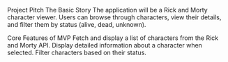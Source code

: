 Project Pitch
The Basic Story
The application will be a Rick and Morty character viewer. Users can browse through characters, view their details, and filter them by status (alive, dead, unknown).

Core Features of MVP
Fetch and display a list of characters from the Rick and Morty API.
Display detailed information about a character when selected.
Filter characters based on their status.

